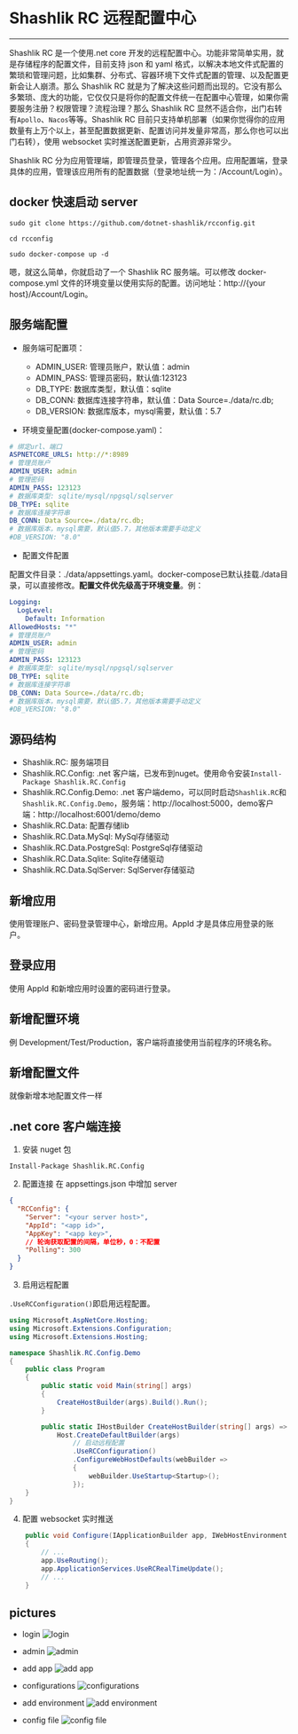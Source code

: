 # Shashlik RC 远程配置中心

---

Shashlik RC 是一个使用.net core 开发的远程配置中心。功能非常简单实用，就是存储程序的配置文件，目前支持 json 和 yaml 格式，以解决本地文件式配置的繁琐和管理问题，比如集群、分布式、容器环境下文件式配置的管理、以及配置更新会让人崩溃。那么 Shashlik RC 就是为了解决这些问题而出现的。它没有那么多繁琐、庞大的功能，它仅仅只是将你的配置文件统一在配置中心管理，如果你需要服务注册？权限管理？流程治理？那么 Shashlik RC 显然不适合你，出门右转有`Apollo`、`Nacos`等等。Shashlik RC 目前只支持单机部署（如果你觉得你的应用数量有上万个以上，甚至配置数据更新、配置访问并发量非常高，那么你也可以出门右转），使用 websocket 实时推送配置更新，占用资源非常少。

Shashlik RC 分为应用管理端，即管理员登录，管理各个应用。应用配置端，登录具体的应用，管理该应用所有的配置数据（登录地址统一为：/Account/Login）。

## docker 快速启动 server

```
sudo git clone https://github.com/dotnet-shashlik/rcconfig.git

cd rcconfig

sudo docker-compose up -d
```
嗯，就这么简单，你就启动了一个 Shashlik RC 服务端。可以修改 docker-compose.yml 文件的环境变量以使用实际的配置。访问地址：http://{your host}/Account/Login。

## 服务端配置

- 服务端可配置项：
    - ADMIN_USER: 管理员账户，默认值：admin
    - ADMIN_PASS: 管理员密码，默认值:123123
    - DB_TYPE: 数据库类型，默认值：sqlite
    - DB_CONN: 数据库连接字符串，默认值：Data Source=./data/rc.db;
    - DB_VERSION: 数据库版本，mysql需要，默认值：5.7

- 环境变量配置(docker-compose.yaml)：

```yaml
# 绑定url、端口
ASPNETCORE_URLS: http://*:8989
# 管理员账户
ADMIN_USER: admin
# 管理密码
ADMIN_PASS: 123123
# 数据库类型: sqlite/mysql/npgsql/sqlserver
DB_TYPE: sqlite
# 数据库连接字符串
DB_CONN: Data Source=./data/rc.db;
# 数据库版本，mysql需要，默认值5.7，其他版本需要手动定义
#DB_VERSION: "8.0"
```

- 配置文件配置

配置文件目录：./data/appsettings.yaml。docker-compose已默认挂载./data目录，可以直接修改。**配置文件优先级高于环境变量**。例：

```yaml
Logging:
  LogLevel:
    Default: Information
AllowedHosts: "*"
# 管理员账户
ADMIN_USER: admin
# 管理密码
ADMIN_PASS: 123123
# 数据库类型: sqlite/mysql/npgsql/sqlserver
DB_TYPE: sqlite
# 数据库连接字符串
DB_CONN: Data Source=./data/rc.db;
# 数据库版本，mysql需要，默认值5.7，其他版本需要手动定义
#DB_VERSION: "8.0"
```

## 源码结构

 - Shashlik.RC: 服务端项目
 - Shashlik.RC.Config: .net 客户端，已发布到nuget。使用命令安装`Install-Package Shashlik.RC.Config`
 - Shashlik.RC.Config.Demo: .net 客户端demo，可以同时启动`Shashlik.RC`和`Shashlik.RC.Config.Demo`，服务端：http://localhost:5000，demo客户端：http://localhost:6001/demo/demo
 - Shashlik.RC.Data: 配置存储lib
 - Shashlik.RC.Data.MySql: MySql存储驱动
 - Shashlik.RC.Data.PostgreSql: PostgreSql存储驱动
 - Shashlik.RC.Data.Sqlite: Sqlite存储驱动
 - Shashlik.RC.Data.SqlServer: SqlServer存储驱动 

## 新增应用

使用管理账户、密码登录管理中心，新增应用。AppId 才是具体应用登录的账户。

## 登录应用

使用 AppId 和新增应用时设置的密码进行登录。

## 新增配置环境

例 Development/Test/Production，客户端将直接使用当前程序的环境名称。

## 新增配置文件

就像新增本地配置文件一样

## .net core 客户端连接

1. 安装 nuget 包

```
Install-Package Shashlik.RC.Config

```

2. 配置连接
   在 appsettings.json 中增加 server

```json
{
  "RCConfig": {
    "Server": "<your server host>",
    "AppId": "<app id>",
    "AppKey": "<app key>",
    // 轮询获取配置的间隔，单位秒，0：不配置
    "Polling": 300
  }
}
```

3. 启用远程配置

`.UseRCConfiguration()`即启用远程配置。

```c#
using Microsoft.AspNetCore.Hosting;
using Microsoft.Extensions.Configuration;
using Microsoft.Extensions.Hosting;

namespace Shashlik.RC.Config.Demo
{
    public class Program
    {
        public static void Main(string[] args)
        {
            CreateHostBuilder(args).Build().Run();
        }

        public static IHostBuilder CreateHostBuilder(string[] args) =>
            Host.CreateDefaultBuilder(args)
                // 启动远程配置
                .UseRCConfiguration()
                .ConfigureWebHostDefaults(webBuilder =>
                {
                    webBuilder.UseStartup<Startup>();
                });
    }
}
```

4. 配置 websocket 实时推送

```c#
    public void Configure(IApplicationBuilder app, IWebHostEnvironment env)
    {
        // ...
        app.UseRouting();
        app.ApplicationServices.UseRCRealTimeUpdate();
        // ...
    }
```

## pictures

- login
![login](./pictures/1.png)

- admin
![admin](./pictures/2.png)

- add app
![add app](./pictures/3.png)

- configurations
![configurations](./pictures/4.png)

- add environment
![add environment](./pictures/5.png)

- config file
![config file](./pictures/6.png)